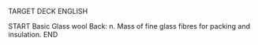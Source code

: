 TARGET DECK
ENGLISH

START
Basic
Glass wool
Back: n. Mass of fine glass fibres for packing and insulation.
END

